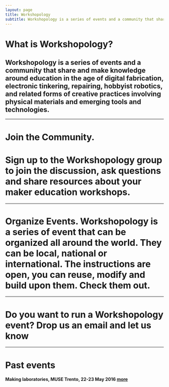 ```yaml
---
layout: page
title: Workshopology
subtitle: Workshopology is a series of events and a community that share and make knowledge around the educational formats in the age of making.
---
```


# What is Workshopology? 

## Workshopology is a series of events and a community that share and make knowledge around education in the age of digital fabrication, electronic tinkering, repairing, hobbyist robotics, and related forms of creative practices involving physical materials and emerging tools and technologies.

---

# **Join the Community**.  

# Sign up to the Workshopology group to join the discussion, ask questions and share resources about your maker education workshops. 

***

# Organize Events. Workshopology is a series of event that can be organized all around the world. They can be local, national or international. The instructions are open, you can reuse, modify and build upon them. Check them out.
---

# Do you want to run a Workshopology event? Drop us an email and let us know 

---







# Past events

#### Making laboratories, MUSE Trento, 22-23 May 2016 [more](http://workshopology.github.io/Making%20Laboratories%202016)









